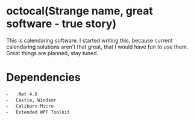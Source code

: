 octocal(Strange name, great software - true story)
=======
This is calendaring software. I started writing this, because current calendaring solutions aren't that great, that I would have fun to use them.
Great things are planned, stay tuned.


Dependencies
============
	⁃	.Net 4.0
	⁃	Castle, Windsor
	⁃	Caliburn.Micro
	⁃	Extended WPF Toolkit
